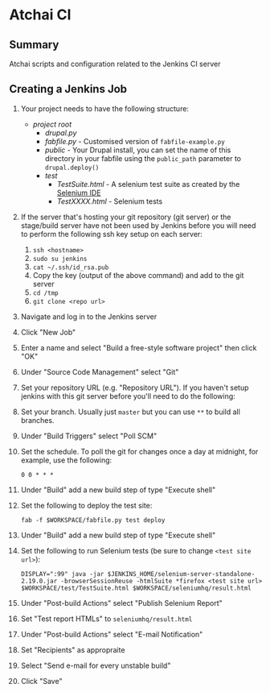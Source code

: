 # Atchai CI

## Summary
Atchai scripts and configuration related to the Jenkins CI server

## Creating a Jenkins Job

1. Your project needs to have the following structure:

    * _project root_
        * _drupal.py_
        * _fabfile.py_ - Customised version of `fabfile-example.py`
        * _public_ - Your Drupal install, you can set the name of this directory in your fabfile using the `public_path` parameter to `drupal.deploy()`
        * _test_
            * _TestSuite.html_ - A selenium test suite as created by the [Selenium IDE](http://seleniumhq.org/projects/ide/)
            * _TestXXXX.html_ - Selenium tests

2. If the server that's hosting your git repository (git server) or the stage/build server have not been used by Jenkins before you will need to perform the following ssh key setup on each server:

    1. `ssh <hostname>`
    2. `sudo su jenkins`
    3. `cat ~/.ssh/id_rsa.pub`
    4. Copy the key (output of the above command) and add to the git server
    5. `cd /tmp`
    6. `git clone <repo url>`

3. Navigate and log in to the Jenkins server

4. Click "New Job"

5. Enter a name and select "Build a free-style software project" then click "OK"

6. Under "Source Code Management" select "Git"

7. Set your repository URL (e.g. "Repository URL"). If you haven't setup jenkins with this git server before you'll need to do the following:

8. Set your branch. Usually just `master` but you can use `**` to build all branches.

9. Under "Build Triggers" select "Poll SCM"

10. Set the schedule. To poll the git for changes once a day at midnight, for example, use the following:

    `0 0 * * *`

11. Under "Build" add a new build step of type "Execute shell"

12. Set the following to deploy the test site:

    `fab -f $WORKSPACE/fabfile.py test deploy`

13. Under "Build" add a new build step of type "Execute shell"

14. Set the following to run Selenium tests (be sure to change `<test site url>`):

    `DISPLAY=":99" java -jar $JENKINS_HOME/selenium-server-standalone-2.19.0.jar -browserSessionReuse -htmlSuite *firefox <test site url> $WORKSPACE/test/TestSuite.html $WORKSPACE/seleniumhq/result.html`

15. Under "Post-build Actions" select "Publish Selenium Report"

16. Set "Test report HTMLs" to `seleniumhq/result.html`

17. Under "Post-build Actions" select "E-mail Notification"

18. Set "Recipients" as appropraite

19. Select "Send e-mail for every unstable build"

20. Click "Save"
